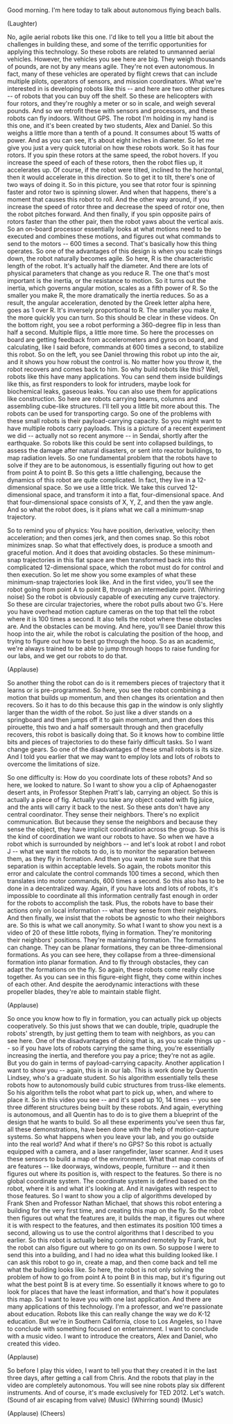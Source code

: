 
Good morning.
I&#39;m here today to talk
about autonomous flying beach balls.

(Laughter)

No, agile aerial robots like this one.
I&#39;d like to tell you a little bit
about the challenges in building these,
and some of the terrific opportunities
for applying this technology.
So these robots are related
to unmanned aerial vehicles.
However, the vehicles
you see here are big.
They weigh thousands of pounds,
are not by any means agile.
They&#39;re not even autonomous.
In fact, many of these vehicles
are operated by flight crews
that can include multiple pilots,
operators of sensors,
and mission coordinators.
What we&#39;re interested in
is developing robots like this --
and here are two other pictures --
of robots that you can buy off the shelf.
So these are helicopters with four rotors,
and they&#39;re roughly
a meter or so in scale,
and weigh several pounds.
And so we retrofit these
with sensors and processors,
and these robots can fly indoors.
Without GPS.
The robot I&#39;m holding in my hand
is this one,
and it&#39;s been created by two students,
Alex and Daniel.
So this weighs a little more
than a tenth of a pound.
It consumes about 15 watts of power.
And as you can see,
it&#39;s about eight inches in diameter.
So let me give you
just a very quick tutorial
on how these robots work.
So it has four rotors.
If you spin these rotors
at the same speed,
the robot hovers.
If you increase the speed
of each of these rotors,
then the robot flies up,
it accelerates up.
Of course, if the robot were tilted,
inclined to the horizontal,
then it would accelerate
in this direction.
So to get it to tilt,
there&#39;s one of two ways of doing it.
So in this picture, you see
that rotor four is spinning faster
and rotor two is spinning slower.
And when that happens,
there&#39;s a moment that causes
this robot to roll.
And the other way around,
if you increase the speed of rotor three
and decrease the speed of rotor one,
then the robot pitches forward.
And then finally,
if you spin opposite pairs of rotors
faster than the other pair,
then the robot yaws
about the vertical axis.
So an on-board processor
essentially looks at what motions
need to be executed
and combines these motions,
and figures out what commands
to send to the motors --
600 times a second.
That&#39;s basically how this thing operates.
So one of the advantages of this design
is when you scale things down,
the robot naturally becomes agile.
So here, R is the characteristic
length of the robot.
It&#39;s actually half the diameter.
And there are lots of physical parameters
that change as you reduce R.
The one that&#39;s most important
is the inertia,
or the resistance to motion.
So it turns out the inertia,
which governs angular motion,
scales as a fifth power of R.
So the smaller you make R,
the more dramatically the inertia reduces.
So as a result, the angular acceleration,
denoted by the Greek letter alpha here,
goes as 1 over R.
It&#39;s inversely proportional to R.
The smaller you make it,
the more quickly you can turn.
So this should be clear in these videos.
On the bottom right, you see a robot
performing a 360-degree flip
in less than half a second.
Multiple flips, a little more time.
So here the processes on board
are getting feedback from accelerometers
and gyros on board,
and calculating, like I said before,
commands at 600 times a second,
to stabilize this robot.
So on the left, you see Daniel
throwing this robot up into the air,
and it shows you
how robust the control is.
No matter how you throw it,
the robot recovers and comes back to him.
So why build robots like this?
Well, robots like this
have many applications.
You can send them
inside buildings like this,
as first responders to look for intruders,
maybe look for biochemical leaks,
gaseous leaks.
You can also use them
for applications like construction.
So here are robots carrying beams, columns
and assembling cube-like structures.
I&#39;ll tell you a little bit
more about this.
The robots can be used
for transporting cargo.
So one of the problems
with these small robots
is their payload-carrying capacity.
So you might want to have
multiple robots carry payloads.
This is a picture of a recent
experiment we did --
actually not so recent anymore --
in Sendai, shortly after the earthquake.
So robots like this could be sent
into collapsed buildings,
to assess the damage
after natural disasters,
or sent into reactor buildings,
to map radiation levels.
So one fundamental problem
that the robots have to solve
if they are to be autonomous,
is essentially figuring out how to get
from point A to point B.
So this gets a little challenging,
because the dynamics of this robot
are quite complicated.
In fact, they live
in a 12-dimensional space.
So we use a little trick.
We take this curved 12-dimensional space,
and transform it into a flat,
four-dimensional space.
And that four-dimensional space
consists of X, Y, Z,
and then the yaw angle.
And so what the robot does,
is it plans what we call
a minimum-snap trajectory.

So to remind you of physics:
You have position, derivative, velocity;
then acceleration;
and then comes jerk,
and then comes snap.
So this robot minimizes snap.
So what that effectively does,
is produce a smooth and graceful motion.
And it does that avoiding obstacles.
So these minimum-snap trajectories
in this flat space are then transformed
back into this complicated
12-dimensional space,
which the robot must do
for control and then execution.
So let me show you some examples
of what these minimum-snap
trajectories look like.
And in the first video,
you&#39;ll see the robot going
from point A to point B,
through an intermediate point.
(Whirring noise)
So the robot is obviously capable
of executing any curve trajectory.
So these are circular trajectories,
where the robot pulls about two G&#39;s.
Here you have overhead
motion capture cameras on the top
that tell the robot where it is
100 times a second.
It also tells the robot
where these obstacles are.
And the obstacles can be moving.
And here, you&#39;ll see Daniel
throw this hoop into the air,
while the robot is calculating
the position of the hoop,
and trying to figure out how to best
go through the hoop.
So as an academic,
we&#39;re always trained to be able
to jump through hoops
to raise funding for our labs,
and we get our robots to do that.

(Applause)

So another thing the robot can do
is it remembers pieces of trajectory
that it learns or is pre-programmed.
So here, you see the robot combining
a motion that builds up momentum,
and then changes its orientation
and then recovers.
So it has to do this
because this gap in the window
is only slightly larger
than the width of the robot.
So just like a diver
stands on a springboard
and then jumps off it to gain momentum,
and then does this pirouette,
this two and a half somersault through
and then gracefully recovers,
this robot is basically doing that.
So it knows how to combine
little bits and pieces of trajectories
to do these fairly difficult tasks.
So I want change gears.
So one of the disadvantages
of these small robots is its size.
And I told you earlier
that we may want to employ
lots and lots of robots
to overcome the limitations of size.

So one difficulty is:
How do you coordinate
lots of these robots?
And so here, we looked to nature.
So I want to show you a clip
of Aphaenogaster desert ants,
in Professor Stephen Pratt&#39;s lab,
carrying an object.
So this is actually a piece of fig.
Actually you take any object
coated with fig juice,
and the ants will carry it
back to the nest.
So these ants don&#39;t have
any central coordinator.
They sense their neighbors.
There&#39;s no explicit communication.
But because they sense the neighbors
and because they sense the object,
they have implicit coordination
across the group.
So this is the kind of coordination
we want our robots to have.
So when we have a robot
which is surrounded by neighbors --
and let&#39;s look at robot I and robot J --
what we want the robots to do,
is to monitor the separation between them,
as they fly in formation.
And then you want to make sure
that this separation
is within acceptable levels.
So again, the robots monitor this error
and calculate the control commands
100 times a second,
which then translates into motor commands,
600 times a second.
So this also has to be done
in a decentralized way.
Again, if you have
lots and lots of robots,
it&#39;s impossible to coordinate
all this information centrally
fast enough in order for the robots
to accomplish the task.
Plus, the robots have to base
their actions only on local information --
what they sense from their neighbors.
And then finally,
we insist that the robots be agnostic
to who their neighbors are.
So this is what we call anonymity.
So what I want to show you next
is a video of 20 of these little robots,
flying in formation.
They&#39;re monitoring
their neighbors&#39; positions.
They&#39;re maintaining formation.
The formations can change.
They can be planar formations,
they can be three-dimensional formations.
As you can see here,
they collapse from a three-dimensional
formation into planar formation.
And to fly through obstacles,
they can adapt the formations on the fly.
So again, these robots come
really close together.
As you can see
in this figure-eight flight,
they come within inches of each other.
And despite the aerodynamic interactions
with these propeller blades,
they&#39;re able to maintain stable flight.

(Applause)

So once you know how to fly in formation,
you can actually pick up
objects cooperatively.
So this just shows that we can
double, triple, quadruple
the robots&#39; strength,
by just getting them to team
with neighbors, as you can see here.
One of the disadvantages of doing that is,
as you scale things up --
so if you have lots of robots
carrying the same thing,
you&#39;re essentially increasing the inertia,
and therefore you pay a price;
they&#39;re not as agile.
But you do gain in terms
of payload-carrying capacity.
Another application I want to show you --
again, this is in our lab.
This is work done by Quentin Lindsey,
who&#39;s a graduate student.
So his algorithm essentially
tells these robots
how to autonomously build cubic structures
from truss-like elements.
So his algorithm tells the robot
what part to pick up,
when, and where to place it.
So in this video you see --
and it&#39;s sped up 10, 14 times --
you see three different structures
being built by these robots.
And again, everything is autonomous,
and all Quentin has to do
is to give them a blueprint
of the design that he wants to build.
So all these experiments
you&#39;ve seen thus far,
all these demonstrations,
have been done with the help
of motion-capture systems.
So what happens when you leave your lab,
and you go outside into the real world?
And what if there&#39;s no GPS?
So this robot is actually
equipped with a camera,
and a laser rangefinder, laser scanner.
And it uses these sensors
to build a map of the environment.
What that map consists of are features --
like doorways, windows,
people, furniture --
and it then figures out
where its position is,
with respect to the features.
So there is no global coordinate system.
The coordinate system
is defined based on the robot,
where it is and what it&#39;s looking at.
And it navigates with respect
to those features.
So I want to show you a clip
of algorithms developed by Frank Shen
and Professor Nathan Michael,
that shows this robot entering
a building for the very first time,
and creating this map on the fly.
So the robot then figures out
what the features are,
it builds the map,
it figures out where it is
with respect to the features,
and then estimates its position
100 times a second,
allowing us to use the control algorithms
that I described to you earlier.
So this robot is actually being
commanded remotely by Frank,
but the robot can also figure out
where to go on its own.
So suppose I were to send
this into a building,
and I had no idea
what this building looked like.
I can ask this robot to go in,
create a map,
and then come back and tell me
what the building looks like.
So here, the robot is not
only solving the problem
of how to go from point A
to point B in this map,
but it&#39;s figuring out what the best
point B is at every time.
So essentially it knows where to go
to look for places that have
the least information,
and that&#39;s how it populates this map.
So I want to leave you
with one last application.
And there are many applications
of this technology.
I&#39;m a professor, and we&#39;re
passionate about education.
Robots like this can really change
the way we do K-12 education.
But we&#39;re in Southern California,
close to Los Angeles,
so I have to conclude with something
focused on entertainment.
I want to conclude with a music video.
I want to introduce the creators,
Alex and Daniel, who created this video.

(Applause)

So before I play this video,
I want to tell you that they created it
in the last three days,
after getting a call from Chris.
And the robots that play in the video
are completely autonomous.
You will see nine robots
play six different instruments.
And of course, it&#39;s made
exclusively for TED 2012.
Let&#39;s watch.
(Sound of air escaping from valve)
(Music)
(Whirring sound)
(Music)

(Applause)
 (Cheers)
